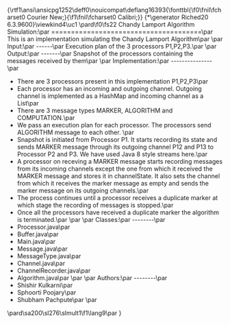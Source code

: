 {\rtf1\ansi\ansicpg1252\deff0\nouicompat\deflang16393{\fonttbl{\f0\fnil\fcharset0 Courier New;}{\f1\fnil\fcharset0 Calibri;}}
{\*\generator Riched20 6.3.9600}\viewkind4\uc1 
\pard\f0\fs22 Chandy Lamport Algorithm Simulation:\par
======================================\par
This is an implementation simulating the Chandy Lamport Algorithm\par
\par
Input:\par
------\par
Execution plan of the 3 processors P1,P2,P3.\par
\par
Output:\par
-------\par
Snapshot of the processors containing the messages received by them\par
\par
Implementation:\par
---------------\par
* There are 3 processors present in this implementation P1,P2,P3\par
* Each processor has an incoming and outgoing channel. Outgoing channel is implemented as a HashMap and incoming channel as a List\par
* There are 3 message types MARKER, ALGORITHM and COMPUTATION.\par
* We pass an execution plan for each processor. The processors send ALGORITHM message to each other. \par
* Snapshot is initiated from Processor P1. It starts recording its state and sends MARKER message through its outgoing channel P12 and P13 to Processor P2 and P3. We have used Java 8 style streams here.\par
* A processor on receving a MARKER message starts recording messages from its incoming channels except the one from which it received the MARKER message and stores it in channelState. It also sets the channel from which it receives the marker message as empty and sends the marker message on its outgoing channels.\par
* The process continues until a processor receives a duplicate marker at which stage the recording of messages is stopped.\par
* Once all the processors have received a duplicate marker the algorithm is terminated.\par
\par
\par
Classes:\par
--------\par
* Processor.java\par
* Buffer.java\par
* Main.java\par
* Message.java\par
* MessageType.java\par
* Channel.java\par
* ChannelRecorder.java\par
* Algorithm.java\par
\par
\par
Authors:\par
--------\par
* Shishir Kulkarni\par
* Sphoorti Poojary\par
* Shubham Pachpute\par
\par

\pard\sa200\sl276\slmult1\f1\lang9\par
}
 